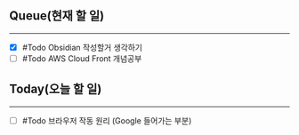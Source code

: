 ## Queue(현재 할 일)
---
- [x] #Todo Obsidian 작성할거 생각하기
- [ ] #Todo AWS Cloud Front 개념공부

##  Today(오늘 할 일)
---
- [ ] #Todo 브라우저 작동 원리 (Google 들어가는 부분)
